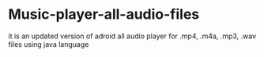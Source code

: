 # Music-player-all-audio-files
it is an updated version of adroid all audio player for .mp4, .m4a, .mp3, .wav files using java language
